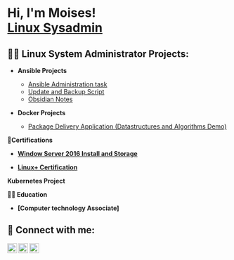 <h1>Hi, I'm Moises! <br/><a href="https://github.com/Moises"></a><a href="https://www.linkedin.com/in/Moises/">Linux Sysadmin</a>

<h2>👨‍💻 Linux System Administrator Projects:</h2>

- <b>Ansible Projects</b>
  - [Ansible Administration task](https://github.com/Pytgor/ansible.git)
  - [Update and Backup Script](https://github.com/Pytgor/script.git)
  - [Obsidian Notes](https://github.com/Pytgor/Obsidian.git)
  
- <b>Docker Projects</b>
  - [Package Delivery Application (Datastructures and Algorithms Demo)](https://github.com/joshmadakor1/Package-Delivery-Pathfinding-Algorithm)


<b>📑Certifications </b2>
    
  - [Window Server 2016 Install and Storage](https://github.com/Pytgor/Certifications.git)
  
  - [Linux+ Certification](https://github.com/Pytgor/Certifications.git)

<b> Kubernetes Project <b>


<b> 🧑‍🎓 Education </b>
  
  - [Computer technology Associate]
  
<h2> 🤳 Connect with me:</h2>

[<img align="left" alt="Moises Koury Gil | Twitter" width="22px" src="https://cdn.jsdelivr.net/npm/simple-icons@v3/icons/twitter.svg" />][twitter]
[<img align="left" alt="Moises Koury Gil | LinkedIn" width="22px" src="https://cdn.jsdelivr.net/npm/simple-icons@v3/icons/linkedin.svg" />][linkedin]
[<img align="left" alt="Moises Koury Gil | Instagram" width="22px" src="https://cdn.jsdelivr.net/npm/simple-icons@v3/icons/instagram.svg" />][instagram]

[twitter]: https://twitter.com/username
[instagram]: https://www.instagram.com/username/
[linkedin]: https://linkedin.com/in/username

<!--
**Pytgor/Pytgor** is a ✨ _special_ ✨ repository because its `README.md` (this file) appears on your GitHub profile.

Here are some ideas to get you started:

- 🔭 I’m currently working on ...
- 🌱 I’m currently learning ...
- 👯 I’m looking to collaborate on ...
- 🤔 I’m looking for help with ...
- 💬 Ask me about ...
- 📫 How to reach me: ...
- 😄 Pronouns: ...
- ⚡ Fun fact: ...
-->
